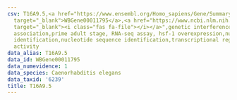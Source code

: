 ```yaml
---
csv: T16A9.5,<a href="https://www.ensembl.org/Homo_sapiens/Gene/Summary?db=core;g=WBGene00011795"
  target="_blank">WBGene00011795</a>,<a href="https://www.ncbi.nlm.nih.gov/pubmed/30894454"
  target="_blank"><i class="fas fa-file"></i></a>",genetic interference,functional
  association,prime adult stage, RNA-seq assay, hsf-1 overexpression,nucleotide sequence
  identification,nucleotide sequence identification,transcriptional regulation,up-regulates
  activity
data_alias: T16A9.5
data_id: WBGene00011795
data_numevidence: 1
data_species: Caenorhabditis elegans
data_taxid: '6239'
title: T16A9.5
---
```

